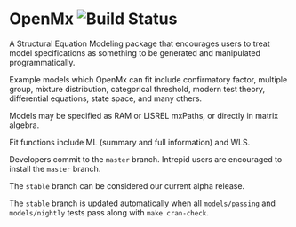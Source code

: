 # OpenMx ![Build Status](https://travis-ci.org/OpenMx/OpenMx.svg?branch=master)

A Structural Equation Modeling package that encourages users to treat model
specifications as something to be generated and manipulated programmatically.

Example models which OpenMx can fit include confirmatory factor, 
multiple group, mixture distribution, categorical threshold, 
modern test theory, differential equations, state space, and many others.

Models may be specified as RAM or LISREL mxPaths, or 
directly in matrix algebra.

Fit functions include ML (summary and full information) and WLS.

Developers commit to the `master` branch.  Intrepid users are
encouraged to install the `master` branch.

The `stable` branch can be considered our
current alpha release.

The `stable` branch is updated automatically when all `models/passing`
and `models/nightly` tests pass along with `make cran-check`.
